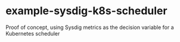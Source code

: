# example-sysdig-k8s-scheduler
Proof of concept, using Sysdig metrics as the decision variable for a Kubernetes scheduler
